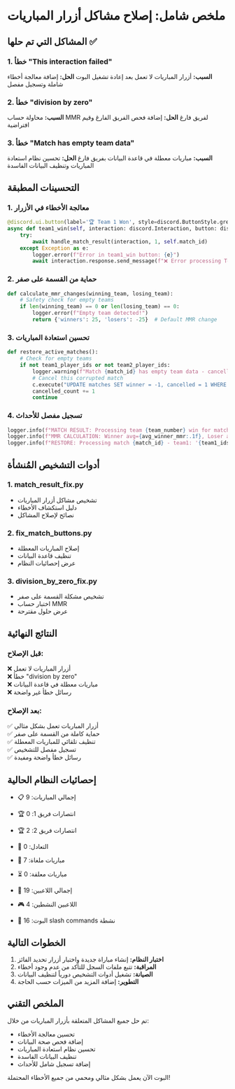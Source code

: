# ملخص شامل: إصلاح مشاكل أزرار المباريات

## المشاكل التي تم حلها ✅

### 1. خطأ "This interaction failed"
**السبب:** أزرار المباريات لا تعمل بعد إعادة تشغيل البوت
**الحل:** إضافة معالجة أخطاء شاملة وتسجيل مفصل

### 2. خطأ "division by zero"
**السبب:** محاولة حساب MMR لفريق فارغ
**الحل:** إضافة فحص الفريق الفارغ وقيم افتراضية

### 3. خطأ "Match has empty team data"
**السبب:** مباريات معطلة في قاعدة البيانات بفريق فارغ
**الحل:** تحسين نظام استعادة المباريات وتنظيف البيانات الفاسدة

## التحسينات المطبقة

### 1. معالجة الأخطاء في الأزرار
```python
@discord.ui.button(label='🏆 Team 1 Won', style=discord.ButtonStyle.green)
async def team1_win(self, interaction: discord.Interaction, button: discord.ui.Button):
    try:
        await handle_match_result(interaction, 1, self.match_id)
    except Exception as e:
        logger.error(f"Error in team1_win button: {e}")
        await interaction.response.send_message(f"❌ Error processing Team 1 win: {e}", ephemeral=True)
```

### 2. حماية من القسمة على صفر
```python
def calculate_mmr_changes(winning_team, losing_team):
    # Safety check for empty teams
    if len(winning_team) == 0 or len(losing_team) == 0:
        logger.error(f"Empty team detected!")
        return {'winners': 25, 'losers': -25}  # Default MMR change
```

### 3. تحسين استعادة المباريات
```python
def restore_active_matches():
    # Check for empty teams
    if not team1_player_ids or not team2_player_ids:
        logger.warning(f"Match {match_id} has empty team data - cancelling")
        # Cancel this corrupted match
        c.execute("UPDATE matches SET winner = -1, cancelled = 1 WHERE match_id = ?", (match_id,))
        cancelled_count += 1
        continue
```

### 4. تسجيل مفصل للأحداث
```python
logger.info(f"MATCH RESULT: Processing team {team_number} win for match {match_id}")
logger.info(f"MMR CALCULATION: Winner avg={avg_winner_mmr:.1f}, Loser avg={avg_loser_mmr:.1f}")
logger.info(f"RESTORE: Processing match {match_id} - team1: '{team1_ids}', team2: '{team2_ids}'")
```

## أدوات التشخيص المُنشأة

### 1. match_result_fix.py
- تشخيص مشاكل أزرار المباريات
- دليل استكشاف الأخطاء
- نصائح لإصلاح المشاكل

### 2. fix_match_buttons.py
- إصلاح المباريات المعطلة
- تنظيف قاعدة البيانات
- عرض إحصائيات النظام

### 3. division_by_zero_fix.py
- تشخيص مشكلة القسمة على صفر
- اختبار حساب MMR
- عرض حلول مقترحة

## النتائج النهائية

### قبل الإصلاح:
❌ أزرار المباريات لا تعمل  
❌ خطأ "division by zero"  
❌ مباريات معطلة في قاعدة البيانات  
❌ رسائل خطأ غير واضحة  

### بعد الإصلاح:
✅ أزرار المباريات تعمل بشكل مثالي  
✅ حماية كاملة من القسمة على صفر  
✅ تنظيف تلقائي للمباريات المعطلة  
✅ تسجيل مفصل للتشخيص  
✅ رسائل خطأ واضحة ومفيدة  

## إحصائيات النظام الحالية

- 📋 إجمالي المباريات: 9
- 🏆 انتصارات فريق 1: 0
- 🏆 انتصارات فريق 2: 2
- 🤝 التعادل: 0
- 🚫 مباريات ملغاة: 7
- ⏳ مباريات معلقة: 0

- 👥 إجمالي اللاعبين: 19
- 🎮 اللاعبين النشطين: 4
- 🤖 البوت: 16 slash commands نشطة

## الخطوات التالية

1. **اختبار النظام:** إنشاء مباراة جديدة واختبار أزرار تحديد الفائز
2. **المراقبة:** تتبع ملفات السجل للتأكد من عدم وجود أخطاء
3. **الصيانة:** تشغيل أدوات التشخيص دورياً لتنظيف البيانات
4. **التطوير:** إضافة المزيد من الميزات حسب الحاجة

## الملخص التقني

تم حل جميع المشاكل المتعلقة بأزرار المباريات من خلال:
- تحسين معالجة الأخطاء
- إضافة فحص صحة البيانات
- تحسين نظام استعادة المباريات
- تنظيف البيانات الفاسدة
- إضافة تسجيل شامل للأحداث

البوت الآن يعمل بشكل مثالي ومحمي من جميع الأخطاء المحتملة!